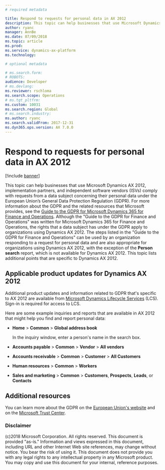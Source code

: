 ```yaml
---
# required metadata

title: Respond to requests for personal data in AX 2012
description: This topic can help businesses that use Microsoft Dynamics AX 2012, implementation partners, and independent software vendors (ISVs) comply with requests from a data subject concerning their personal data under the European Union’s General Data Protection Regulation (GDPR). 
author: ryanc
manager: AnnBe
ms.date: 07/09/2018
ms.topic: article
ms.prod: 
ms.service: dynamics-ax-platform
ms.technology: 

# optional metadata

# ms.search.form: 
# ROBOTS: 
audience: Developer
# ms.devlang: 
ms.reviewer: rschloma
ms.search.scope: Operations
# ms.tgt_pltfrm: 
ms.custom: 10031
ms.search.region: Global
# ms.search.industry: 
ms.author: ryanc
ms.search.validFrom: 2017-12-31
ms.dyn365.ops.version: AX 7.0.0
---
```



# Respond to requests for personal data in AX 2012

[!include [banner](../includes/banner.md)]

This topic can help businesses that use Microsoft Dynamics AX 2012, implementation partners, and independent software vendors (ISVs) comply with requests from a data subject concerning their personal data under the European Union’s General Data Protection Regulation (GDPR). For more information about the GDPR and the related resources that Microsoft provides, see the [Guide to the GDPR for Microsoft Dynamics 365 for Finance and Operations](./gdpr-guide.md). Although the "Guide to the GDPR for Finance and Operations" was written for Microsoft Dynamics 365 for Finance and Operations, the rights that a data subject has under the GDPR apply to organizations using Dynamics AX 2012. The steps listed in the "Guide to the GDPR for Finance and Operations" can be used by an organization responding to a request for personal data and are also appropriate for organizations using Dynamics AX 2012, with the exception of the **Person search** report, which is not available for Dynamics AX 2012. This topic lists additional points that are specific to Dynamics AX 2012. 

## Applicable product updates for Dynamics AX 2012

Additional product updates and information related to GDPR that's specific to AX 2012 are available from [Microsoft Dynamics Lifecycle Services](https://fix.lcs.dynamics.com/Issue/Results?q=3909273) (LCS). Sign-in is required for access to LCS. 

Here are some example inquiries and reports that are available in AX 2012 that might help you find and report personal data:

+ **Home** &gt; **Common** &gt; **Global address book**

    In the inquiry window, enter a person's name in the search box.

+ **Accounts payable** &gt; **Common** &gt; **Vendor** &gt; **All vendors**
+ **Accounts receivable** &gt; **Common** &gt; **Customer** &gt; **All Customers**
+ **Human resources** &gt; **Common** &gt; **Workers**
+ **Sales and marketing** &gt; **Common** > **Customers**, **Prospects**, **Leads**, or **Contacts**

## Additional resources
You can learn more about the GDPR on the [European Union's website](https://europa.eu/) and on the [Microsoft Trust Center](https://www.microsoft.com/TrustCenter/Privacy/gdpr/default.aspx).

### Disclaimer
(c)2018 Microsoft Corporation. All rights reserved. This document is provided "as-is." Information and views expressed in this document, including URL and other Internet Web site references, may change without notice. You bear the risk of using it. This document does not provide you with any legal rights to any intellectual property in any Microsoft product. You may copy and use this document for your internal, reference purposes.

